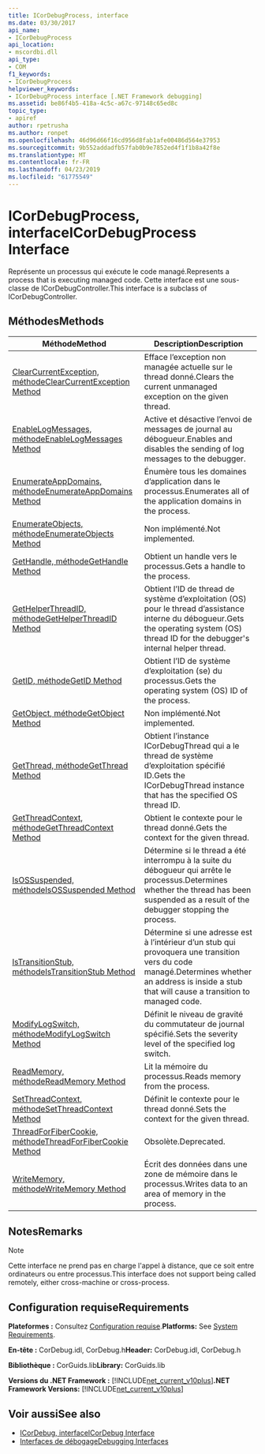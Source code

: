 ```yaml
---
title: ICorDebugProcess, interface
ms.date: 03/30/2017
api_name:
- ICorDebugProcess
api_location:
- mscordbi.dll
api_type:
- COM
f1_keywords:
- ICorDebugProcess
helpviewer_keywords:
- ICorDebugProcess interface [.NET Framework debugging]
ms.assetid: be86f4b5-418a-4c5c-a67c-97148c65ed8c
topic_type:
- apiref
author: rpetrusha
ms.author: ronpet
ms.openlocfilehash: 46d96d66f16cd956d8fab1afe00486d564e37953
ms.sourcegitcommit: 9b552addadfb57fab0b9e7852ed4f1f1b8a42f8e
ms.translationtype: MT
ms.contentlocale: fr-FR
ms.lasthandoff: 04/23/2019
ms.locfileid: "61775549"
---
```

# <a name="icordebugprocess-interface"></a><span data-ttu-id="83c2d-102">ICorDebugProcess, interface</span><span class="sxs-lookup"><span data-stu-id="83c2d-102">ICorDebugProcess Interface</span></span>
<span data-ttu-id="83c2d-103">Représente un processus qui exécute le code managé.</span><span class="sxs-lookup"><span data-stu-id="83c2d-103">Represents a process that is executing managed code.</span></span> <span data-ttu-id="83c2d-104">Cette interface est une sous-classe de ICorDebugController.</span><span class="sxs-lookup"><span data-stu-id="83c2d-104">This interface is a subclass of ICorDebugController.</span></span>  
  
## <a name="methods"></a><span data-ttu-id="83c2d-105">Méthodes</span><span class="sxs-lookup"><span data-stu-id="83c2d-105">Methods</span></span>  
  
|<span data-ttu-id="83c2d-106">Méthode</span><span class="sxs-lookup"><span data-stu-id="83c2d-106">Method</span></span>|<span data-ttu-id="83c2d-107">Description</span><span class="sxs-lookup"><span data-stu-id="83c2d-107">Description</span></span>|  
|------------|-----------------|  
|[<span data-ttu-id="83c2d-108">ClearCurrentException, méthode</span><span class="sxs-lookup"><span data-stu-id="83c2d-108">ClearCurrentException Method</span></span>](../../../../docs/framework/unmanaged-api/debugging/icordebugprocess-clearcurrentexception-method.md)|<span data-ttu-id="83c2d-109">Efface l’exception non managée actuelle sur le thread donné.</span><span class="sxs-lookup"><span data-stu-id="83c2d-109">Clears the current unmanaged exception on the given thread.</span></span>|  
|[<span data-ttu-id="83c2d-110">EnableLogMessages, méthode</span><span class="sxs-lookup"><span data-stu-id="83c2d-110">EnableLogMessages Method</span></span>](../../../../docs/framework/unmanaged-api/debugging/icordebugprocess-enablelogmessages-method.md)|<span data-ttu-id="83c2d-111">Active et désactive l’envoi de messages de journal au débogueur.</span><span class="sxs-lookup"><span data-stu-id="83c2d-111">Enables and disables the sending of log messages to the debugger.</span></span>|  
|[<span data-ttu-id="83c2d-112">EnumerateAppDomains, méthode</span><span class="sxs-lookup"><span data-stu-id="83c2d-112">EnumerateAppDomains Method</span></span>](../../../../docs/framework/unmanaged-api/debugging/icordebugprocess-enumerateappdomains-method.md)|<span data-ttu-id="83c2d-113">Énumère tous les domaines d’application dans le processus.</span><span class="sxs-lookup"><span data-stu-id="83c2d-113">Enumerates all of the application domains in the process.</span></span>|  
|[<span data-ttu-id="83c2d-114">EnumerateObjects, méthode</span><span class="sxs-lookup"><span data-stu-id="83c2d-114">EnumerateObjects Method</span></span>](../../../../docs/framework/unmanaged-api/debugging/icordebugprocess-enumerateobjects-method.md)|<span data-ttu-id="83c2d-115">Non implémenté.</span><span class="sxs-lookup"><span data-stu-id="83c2d-115">Not implemented.</span></span>|  
|[<span data-ttu-id="83c2d-116">GetHandle, méthode</span><span class="sxs-lookup"><span data-stu-id="83c2d-116">GetHandle Method</span></span>](../../../../docs/framework/unmanaged-api/debugging/icordebugprocess-gethandle-method.md)|<span data-ttu-id="83c2d-117">Obtient un handle vers le processus.</span><span class="sxs-lookup"><span data-stu-id="83c2d-117">Gets a handle to the process.</span></span>|  
|[<span data-ttu-id="83c2d-118">GetHelperThreadID, méthode</span><span class="sxs-lookup"><span data-stu-id="83c2d-118">GetHelperThreadID Method</span></span>](../../../../docs/framework/unmanaged-api/debugging/icordebugprocess-gethelperthreadid-method.md)|<span data-ttu-id="83c2d-119">Obtient l’ID de thread de système d’exploitation (OS) pour le thread d’assistance interne du débogueur.</span><span class="sxs-lookup"><span data-stu-id="83c2d-119">Gets the operating system (OS) thread ID for the debugger's internal helper thread.</span></span>|  
|[<span data-ttu-id="83c2d-120">GetID, méthode</span><span class="sxs-lookup"><span data-stu-id="83c2d-120">GetID Method</span></span>](../../../../docs/framework/unmanaged-api/debugging/icordebugprocess-getid-method.md)|<span data-ttu-id="83c2d-121">Obtient l’ID de système d’exploitation (se) du processus.</span><span class="sxs-lookup"><span data-stu-id="83c2d-121">Gets the operating system (OS) ID of the process.</span></span>|  
|[<span data-ttu-id="83c2d-122">GetObject, méthode</span><span class="sxs-lookup"><span data-stu-id="83c2d-122">GetObject Method</span></span>](../../../../docs/framework/unmanaged-api/debugging/icordebugprocess-getobject-method.md)|<span data-ttu-id="83c2d-123">Non implémenté.</span><span class="sxs-lookup"><span data-stu-id="83c2d-123">Not implemented.</span></span>|  
|[<span data-ttu-id="83c2d-124">GetThread, méthode</span><span class="sxs-lookup"><span data-stu-id="83c2d-124">GetThread Method</span></span>](../../../../docs/framework/unmanaged-api/debugging/icordebugprocess-getthread-method.md)|<span data-ttu-id="83c2d-125">Obtient l’instance ICorDebugThread qui a le thread de système d’exploitation spécifié ID.</span><span class="sxs-lookup"><span data-stu-id="83c2d-125">Gets the ICorDebugThread instance that has the specified OS thread ID.</span></span>|  
|[<span data-ttu-id="83c2d-126">GetThreadContext, méthode</span><span class="sxs-lookup"><span data-stu-id="83c2d-126">GetThreadContext Method</span></span>](../../../../docs/framework/unmanaged-api/debugging/icordebugprocess-getthreadcontext-method.md)|<span data-ttu-id="83c2d-127">Obtient le contexte pour le thread donné.</span><span class="sxs-lookup"><span data-stu-id="83c2d-127">Gets the context for the given thread.</span></span>|  
|[<span data-ttu-id="83c2d-128">IsOSSuspended, méthode</span><span class="sxs-lookup"><span data-stu-id="83c2d-128">IsOSSuspended Method</span></span>](../../../../docs/framework/unmanaged-api/debugging/icordebugprocess-isossuspended-method.md)|<span data-ttu-id="83c2d-129">Détermine si le thread a été interrompu à la suite du débogueur qui arrête le processus.</span><span class="sxs-lookup"><span data-stu-id="83c2d-129">Determines whether the thread has been suspended as a result of the debugger stopping the process.</span></span>|  
|[<span data-ttu-id="83c2d-130">IsTransitionStub, méthode</span><span class="sxs-lookup"><span data-stu-id="83c2d-130">IsTransitionStub Method</span></span>](../../../../docs/framework/unmanaged-api/debugging/icordebugprocess-istransitionstub-method.md)|<span data-ttu-id="83c2d-131">Détermine si une adresse est à l’intérieur d’un stub qui provoquera une transition vers du code managé.</span><span class="sxs-lookup"><span data-stu-id="83c2d-131">Determines whether an address is inside a stub that will cause a transition to managed code.</span></span>|  
|[<span data-ttu-id="83c2d-132">ModifyLogSwitch, méthode</span><span class="sxs-lookup"><span data-stu-id="83c2d-132">ModifyLogSwitch Method</span></span>](../../../../docs/framework/unmanaged-api/debugging/icordebugprocess-modifylogswitch-method.md)|<span data-ttu-id="83c2d-133">Définit le niveau de gravité du commutateur de journal spécifié.</span><span class="sxs-lookup"><span data-stu-id="83c2d-133">Sets the severity level of the specified log switch.</span></span>|  
|[<span data-ttu-id="83c2d-134">ReadMemory, méthode</span><span class="sxs-lookup"><span data-stu-id="83c2d-134">ReadMemory Method</span></span>](../../../../docs/framework/unmanaged-api/debugging/icordebugprocess-readmemory-method.md)|<span data-ttu-id="83c2d-135">Lit la mémoire du processus.</span><span class="sxs-lookup"><span data-stu-id="83c2d-135">Reads memory from the process.</span></span>|  
|[<span data-ttu-id="83c2d-136">SetThreadContext, méthode</span><span class="sxs-lookup"><span data-stu-id="83c2d-136">SetThreadContext Method</span></span>](../../../../docs/framework/unmanaged-api/debugging/icordebugprocess-setthreadcontext-method.md)|<span data-ttu-id="83c2d-137">Définit le contexte pour le thread donné.</span><span class="sxs-lookup"><span data-stu-id="83c2d-137">Sets the context for the given thread.</span></span>|  
|[<span data-ttu-id="83c2d-138">ThreadForFiberCookie, méthode</span><span class="sxs-lookup"><span data-stu-id="83c2d-138">ThreadForFiberCookie Method</span></span>](../../../../docs/framework/unmanaged-api/debugging/icordebugprocess-threadforfibercookie-method.md)|<span data-ttu-id="83c2d-139">Obsolète.</span><span class="sxs-lookup"><span data-stu-id="83c2d-139">Deprecated.</span></span>|  
|[<span data-ttu-id="83c2d-140">WriteMemory, méthode</span><span class="sxs-lookup"><span data-stu-id="83c2d-140">WriteMemory Method</span></span>](../../../../docs/framework/unmanaged-api/debugging/icordebugprocess-writememory-method.md)|<span data-ttu-id="83c2d-141">Écrit des données dans une zone de mémoire dans le processus.</span><span class="sxs-lookup"><span data-stu-id="83c2d-141">Writes data to an area of memory in the process.</span></span>|  
  
## <a name="remarks"></a><span data-ttu-id="83c2d-142">Notes</span><span class="sxs-lookup"><span data-stu-id="83c2d-142">Remarks</span></span>  
  
> [!NOTE]
>  <span data-ttu-id="83c2d-143">Cette interface ne prend pas en charge l'appel à distance, que ce soit entre ordinateurs ou entre processus.</span><span class="sxs-lookup"><span data-stu-id="83c2d-143">This interface does not support being called remotely, either cross-machine or cross-process.</span></span>  
  
## <a name="requirements"></a><span data-ttu-id="83c2d-144">Configuration requise</span><span class="sxs-lookup"><span data-stu-id="83c2d-144">Requirements</span></span>  
 <span data-ttu-id="83c2d-145">**Plateformes :** Consultez [Configuration requise](../../../../docs/framework/get-started/system-requirements.md).</span><span class="sxs-lookup"><span data-stu-id="83c2d-145">**Platforms:** See [System Requirements](../../../../docs/framework/get-started/system-requirements.md).</span></span>  
  
 <span data-ttu-id="83c2d-146">**En-tête :** CorDebug.idl, CorDebug.h</span><span class="sxs-lookup"><span data-stu-id="83c2d-146">**Header:** CorDebug.idl, CorDebug.h</span></span>  
  
 <span data-ttu-id="83c2d-147">**Bibliothèque :** CorGuids.lib</span><span class="sxs-lookup"><span data-stu-id="83c2d-147">**Library:** CorGuids.lib</span></span>  
  
 <span data-ttu-id="83c2d-148">**Versions du .NET Framework :** [!INCLUDE[net_current_v10plus](../../../../includes/net-current-v10plus-md.md)]</span><span class="sxs-lookup"><span data-stu-id="83c2d-148">**.NET Framework Versions:** [!INCLUDE[net_current_v10plus](../../../../includes/net-current-v10plus-md.md)]</span></span>  
  
## <a name="see-also"></a><span data-ttu-id="83c2d-149">Voir aussi</span><span class="sxs-lookup"><span data-stu-id="83c2d-149">See also</span></span>

- [<span data-ttu-id="83c2d-150">ICorDebug, interface</span><span class="sxs-lookup"><span data-stu-id="83c2d-150">ICorDebug Interface</span></span>](../../../../docs/framework/unmanaged-api/debugging/icordebug-interface.md)
- [<span data-ttu-id="83c2d-151">Interfaces de débogage</span><span class="sxs-lookup"><span data-stu-id="83c2d-151">Debugging Interfaces</span></span>](../../../../docs/framework/unmanaged-api/debugging/debugging-interfaces.md)

